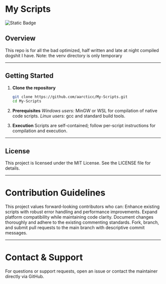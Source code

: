 # My Scripts

![Static Badge](https://img.shields.io/badge/MIT-%20green?label=LICENSE&link=https%3A%2F%2Fgithub.com%2Faarcticc%2FMy-Scripts%2Fblob%2Fmain%2FLICENSE)

## Overview

This repo is for all the bad optimized, half written and late at night compiled dogshit I have. Note: the venv directory is only temporary

---

## Getting Started

1. **Clone the repository**

   ```bash
   git clone https://github.com/aarcticc/My-Scripts.git
   cd My-Scripts

2. **Prerequisites**
   *Windows users:* MinGW or WSL for compilation of native code scripts.
   *Linux users:* gcc and standard build tools.

3. **Execution**
   Scripts are self-contained; follow per-script instructions for compilation and execution.

---

## License

This project is licensed under the MIT License.
See the LICENSE file for details.

---

# Contribution Guidelines

This project values forward-looking contributors who can:
Enhance existing scripts with robust error handling and performance improvements.
Expand platform compatibility while maintaining code clarity.
Document changes thoroughly and adhere to the existing commenting standards.
Fork, branch, and submit pull requests to the main branch with descriptive commit messages.

---

# Contact & Support

For questions or support requests, open an issue or contact the maintainer directly via GitHub.



